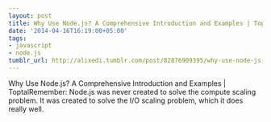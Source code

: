 ```yaml
---
layout: post
title: Why Use Node.js? A Comprehensive Introduction and Examples | Toptal
date: '2014-04-16T16:19:00+05:00'
tags:
- javascript
- node.js
tumblr_url: http://alixedi.tumblr.com/post/82876909395/why-use-node-js-a-comprehensive-introduction-and
---
```

Why Use Node.js? A Comprehensive Introduction and Examples | ToptalRemember: Node.js was never created to solve the compute scaling problem. It was created to solve the I/O scaling problem, which it does really well.
